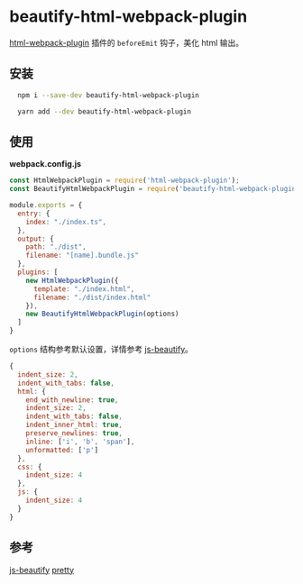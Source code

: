 # beautify-html-webpack-plugin

[html-webpack-plugin](https://github.com/jantimon/html-webpack-plugin) 插件的 `beforeEmit` 钩子，美化 html 输出。

## 安装

```bash
  npm i --save-dev beautify-html-webpack-plugin
```

```bash
  yarn add --dev beautify-html-webpack-plugin
```

## 使用

**webpack.config.js**

```js
const HtmlWebpackPlugin = require('html-webpack-plugin');
const BeautifyHtmlWebpackPlugin = require('beautify-html-webpack-plugin');

module.exports = {
  entry: {
    index: "./index.ts",
  },
  output: {
    path: "./dist",
    filename: "[name].bundle.js"
  },
  plugins: [
    new HtmlWebpackPlugin({
      template: "./index.html",
      filename: "./dist/index.html"
    }),
    new BeautifyHtmlWebpackPlugin(options)
  ]
}
```

`options` 结构参考默认设置，详情参考 [js-beautify](https://www.npmjs.com/package/js-beautify)。

```js
{
  indent_size: 2,
  indent_with_tabs: false,
  html: {
    end_with_newline: true,
    indent_size: 2,
    indent_with_tabs: false,
    indent_inner_html: true,
    preserve_newlines: true,
    inline: ['i', 'b', 'span'],
    unformatted: ['p']
  },
  css: {
    indent_size: 4
  },
  js: {
    indent_size: 4
  }
}
```

## 参考

[js-beautify](https://www.npmjs.com/package/)
[pretty](https://github.com/jonschlinkert/pretty)